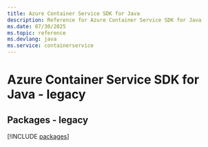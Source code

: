 ```yaml
---
title: Azure Container Service SDK for Java
description: Reference for Azure Container Service SDK for Java
ms.date: 07/30/2025
ms.topic: reference
ms.devlang: java
ms.service: containerservice
---
```

# Azure Container Service SDK for Java - legacy
## Packages - legacy
[!INCLUDE [packages](container-service-index.md)]